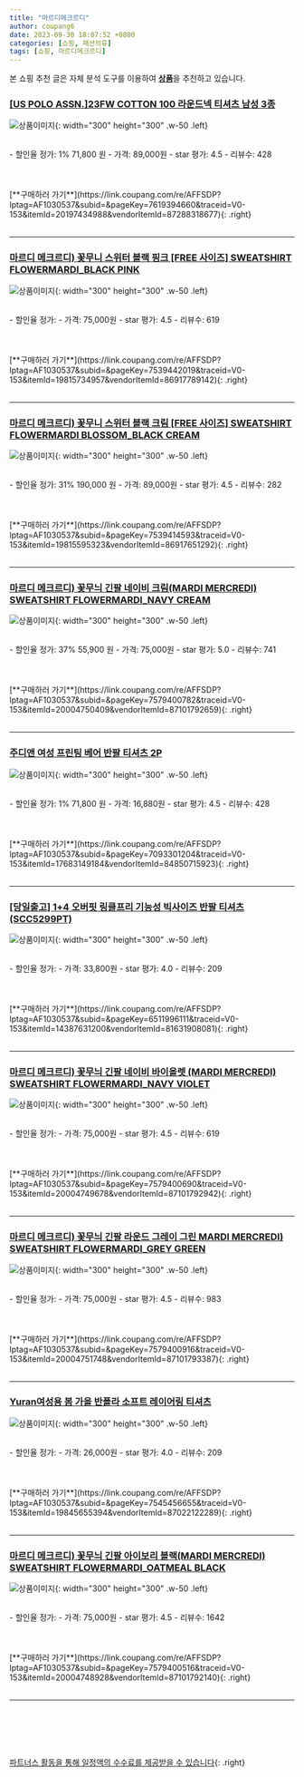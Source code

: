 ```yaml
---
title: "마르디메크르디"
author: coupang6
date: 2023-09-30 18:07:52 +0800
categories: [쇼핑, 패션의류]
tags: [쇼핑, 마르디메크르디]
---
```


본 쇼핑 추천 글은 자체 분석 도구를 이용하여 [**상품**](https://link.coupang.com/a/bao1ui)을 추천하고 있습니다.

### [[US POLO ASSN.]23FW COTTON 100 라운드넥 티셔츠 남성 3종](https://link.coupang.com/re/AFFSDP?lptag=AF1030537&subid=&pageKey=7619394660&traceid=V0-153&itemId=20197434988&vendorItemId=87288318677)

![상품이미지](https://thumbnail6.coupangcdn.com/thumbnails/remote/230x230ex/image/vendor_inventory/dbdc/549ffddd020a8519b42e11987299466625ed1c60f4dd9b89d35fb55623b0.jpg){: width="300" height="300" .w-50 .left}


<br>
- 할인율 정가: 1%  71,800   원
- 가격: 89,000원
- star 평가: 4.5
- 리뷰수: 428
<br>
<br>
<br>
<br>
[**구매하러 가기**](https://link.coupang.com/re/AFFSDP?lptag=AF1030537&subid=&pageKey=7619394660&traceid=V0-153&itemId=20197434988&vendorItemId=87288318677){: .right}
<br>
<br>

---

### [마르디 메크르디) 꽃무니 스위터 블랙 핑크 [FREE 사이즈] SWEATSHIRT FLOWERMARDI_BLACK PINK](https://link.coupang.com/re/AFFSDP?lptag=AF1030537&subid=&pageKey=7539442019&traceid=V0-153&itemId=19815734957&vendorItemId=86917789142)

![상품이미지](https://thumbnail9.coupangcdn.com/thumbnails/remote/230x230ex/image/vendor_inventory/ccae/7b91e530353ba0d9bc218150e6689072587a68ca5b92c6de1abb67e37514.jpg){: width="300" height="300" .w-50 .left}


<br>
- 할인율 정가: 
- 가격: 75,000원
- star 평가: 4.5
- 리뷰수: 619
<br>
<br>
<br>
<br>
[**구매하러 가기**](https://link.coupang.com/re/AFFSDP?lptag=AF1030537&subid=&pageKey=7539442019&traceid=V0-153&itemId=19815734957&vendorItemId=86917789142){: .right}
<br>
<br>

---

### [마르디 메크르디) 꽃무니 스위터 블랙 크림 [FREE 사이즈] SWEATSHIRT FLOWERMARDI BLOSSOM_BLACK CREAM](https://link.coupang.com/re/AFFSDP?lptag=AF1030537&subid=&pageKey=7539414593&traceid=V0-153&itemId=19815595323&vendorItemId=86917651292)

![상품이미지](https://thumbnail10.coupangcdn.com/thumbnails/remote/230x230ex/image/vendor_inventory/8ba6/b149671d82b617528a3afbacc76a859b54ffe415394639bf0109f1fe56a6.jpg){: width="300" height="300" .w-50 .left}


<br>
- 할인율 정가: 31%  190,000   원
- 가격: 89,000원
- star 평가: 4.5
- 리뷰수: 282
<br>
<br>
<br>
<br>
[**구매하러 가기**](https://link.coupang.com/re/AFFSDP?lptag=AF1030537&subid=&pageKey=7539414593&traceid=V0-153&itemId=19815595323&vendorItemId=86917651292){: .right}
<br>
<br>

---

### [마르디 메크르디) 꽃무늬 긴팔 네이비 크림(MARDI MERCREDI) SWEATSHIRT FLOWERMARDI_NAVY CREAM](https://link.coupang.com/re/AFFSDP?lptag=AF1030537&subid=&pageKey=7579400782&traceid=V0-153&itemId=20004750409&vendorItemId=87101792659)

![상품이미지](https://thumbnail7.coupangcdn.com/thumbnails/remote/230x230ex/image/vendor_inventory/634c/fb96a428cf0e5683c4feac57c61b54a1bb010518b154b4fe3bf7eff16cd0.jpg){: width="300" height="300" .w-50 .left}


<br>
- 할인율 정가: 37%  55,900   원
- 가격: 75,000원
- star 평가: 5.0
- 리뷰수: 741
<br>
<br>
<br>
<br>
[**구매하러 가기**](https://link.coupang.com/re/AFFSDP?lptag=AF1030537&subid=&pageKey=7579400782&traceid=V0-153&itemId=20004750409&vendorItemId=87101792659){: .right}
<br>
<br>

---

### [주디앤 여성 프린팅 베어 반팔 티셔츠 2P](https://link.coupang.com/re/AFFSDP?lptag=AF1030537&subid=&pageKey=7093301204&traceid=V0-153&itemId=17683149184&vendorItemId=84850715923)

![상품이미지](https://thumbnail6.coupangcdn.com/thumbnails/remote/230x230ex/image/vendor_inventory/5796/71e39599e7c0562fbdf9d821f424255acfadde887256d5b3ed94355a7021.jpg){: width="300" height="300" .w-50 .left}


<br>
- 할인율 정가: 1%  71,800   원
- 가격: 16,880원
- star 평가: 4.5
- 리뷰수: 428
<br>
<br>
<br>
<br>
[**구매하러 가기**](https://link.coupang.com/re/AFFSDP?lptag=AF1030537&subid=&pageKey=7093301204&traceid=V0-153&itemId=17683149184&vendorItemId=84850715923){: .right}
<br>
<br>

---

### [[당일출고] 1+4 오버핏 링클프리 기능성 빅사이즈 반팔 티셔츠 (SCC5299PT)](https://link.coupang.com/re/AFFSDP?lptag=AF1030537&subid=&pageKey=6511996111&traceid=V0-153&itemId=14387631200&vendorItemId=81631908081)

![상품이미지](https://thumbnail9.coupangcdn.com/thumbnails/remote/230x230ex/image/vendor_inventory/b826/0c356619c4f428dca58c75d89bc707f5d858f6965e7c28025af33ee331fd.jpg){: width="300" height="300" .w-50 .left}


<br>
- 할인율 정가: 
- 가격: 33,800원
- star 평가: 4.0
- 리뷰수: 209
<br>
<br>
<br>
<br>
[**구매하러 가기**](https://link.coupang.com/re/AFFSDP?lptag=AF1030537&subid=&pageKey=6511996111&traceid=V0-153&itemId=14387631200&vendorItemId=81631908081){: .right}
<br>
<br>

---

### [마르디 메크르디) 꽃무늬 긴팔 네이비 바이올렛 (MARDI MERCREDI) SWEATSHIRT FLOWERMARDI_NAVY VIOLET](https://link.coupang.com/re/AFFSDP?lptag=AF1030537&subid=&pageKey=7579400690&traceid=V0-153&itemId=20004749678&vendorItemId=87101792942)

![상품이미지](https://thumbnail7.coupangcdn.com/thumbnails/remote/230x230ex/image/vendor_inventory/8ba1/40f5084185ef825d17f072085c94fe3c43d7a2891ebf0c884bd584a54be2.jpg){: width="300" height="300" .w-50 .left}


<br>
- 할인율 정가: 
- 가격: 75,000원
- star 평가: 4.5
- 리뷰수: 619
<br>
<br>
<br>
<br>
[**구매하러 가기**](https://link.coupang.com/re/AFFSDP?lptag=AF1030537&subid=&pageKey=7579400690&traceid=V0-153&itemId=20004749678&vendorItemId=87101792942){: .right}
<br>
<br>

---

### [마르디 메크르디) 꽃무늬 긴팔 라운드 그레이 그린 MARDI MERCREDI) SWEATSHIRT FLOWERMARDI_GREY GREEN](https://link.coupang.com/re/AFFSDP?lptag=AF1030537&subid=&pageKey=7579400916&traceid=V0-153&itemId=20004751748&vendorItemId=87101793387)

![상품이미지](https://thumbnail9.coupangcdn.com/thumbnails/remote/230x230ex/image/vendor_inventory/bbc2/f37b13b04cabd4f8778c7b9a72cd8238482cb5b16d2accd1763f1334a7c7.jpg){: width="300" height="300" .w-50 .left}


<br>
- 할인율 정가: 
- 가격: 75,000원
- star 평가: 4.5
- 리뷰수: 983
<br>
<br>
<br>
<br>
[**구매하러 가기**](https://link.coupang.com/re/AFFSDP?lptag=AF1030537&subid=&pageKey=7579400916&traceid=V0-153&itemId=20004751748&vendorItemId=87101793387){: .right}
<br>
<br>

---

### [Yuran여성용 봄 가을 반폴라 소프트 레이어링 티셔츠](https://link.coupang.com/re/AFFSDP?lptag=AF1030537&subid=&pageKey=7545456655&traceid=V0-153&itemId=19845655394&vendorItemId=87022122289)

![상품이미지](https://thumbnail10.coupangcdn.com/thumbnails/remote/230x230ex/image/vendor_inventory/4308/6c4c1c0a8ecef447873a0d9ad4a8f06c17d6d5fa959e89ce12230d68abf0.jpg){: width="300" height="300" .w-50 .left}


<br>
- 할인율 정가: 
- 가격: 26,000원
- star 평가: 4.0
- 리뷰수: 209
<br>
<br>
<br>
<br>
[**구매하러 가기**](https://link.coupang.com/re/AFFSDP?lptag=AF1030537&subid=&pageKey=7545456655&traceid=V0-153&itemId=19845655394&vendorItemId=87022122289){: .right}
<br>
<br>

---

### [마르디 메크르디) 꽃무늬 긴팔 아이보리 블랙(MARDI MERCREDI) SWEATSHIRT FLOWERMARDI_OATMEAL BLACK](https://link.coupang.com/re/AFFSDP?lptag=AF1030537&subid=&pageKey=7579400516&traceid=V0-153&itemId=20004748928&vendorItemId=87101792140)

![상품이미지](https://thumbnail7.coupangcdn.com/thumbnails/remote/230x230ex/image/vendor_inventory/e4c9/f25e133d07cec84a98f834711b19587ea539fc14564cfe36c75acbae1278.jpg){: width="300" height="300" .w-50 .left}


<br>
- 할인율 정가: 
- 가격: 75,000원
- star 평가: 4.5
- 리뷰수: 1642
<br>
<br>
<br>
<br>
[**구매하러 가기**](https://link.coupang.com/re/AFFSDP?lptag=AF1030537&subid=&pageKey=7579400516&traceid=V0-153&itemId=20004748928&vendorItemId=87101792140){: .right}
<br>
<br>

---
<br><br><br><br><br> [파트너스 활동을 통해 일정액의 수수료를 제공받을 수 있습니다](https://link.coupang.com/a/bao1ui){: .right}